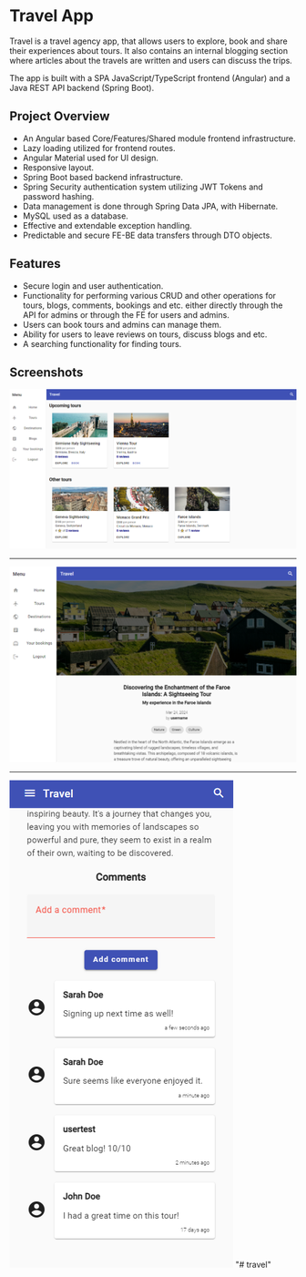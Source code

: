 # Travel App

Travel is a travel agency app, that allows users to explore, book and share their experiences about tours. It also contains an internal blogging section where articles about the travels are written and users can discuss the trips.

The app is built with a SPA JavaScript/TypeScript frontend (Angular) and a Java REST API backend (Spring Boot).

## Project Overview

- An Angular based Core/Features/Shared module frontend infrastructure.
- Lazy loading utilized for frontend routes.
- Angular Material used for UI design.
- Responsive layout.
- Spring Boot based backend infrastructure.
- Spring Security authentication system utilizing JWT Tokens and password hashing.
- Data management is done through Spring Data JPA, with Hibernate.
- MySQL used as a database.
- Effective and extendable exception handling.
- Predictable and secure FE-BE data transfers through DTO objects.

## Features

- Secure login and user authentication.
- Functionality for performing various CRUD and other operations for tours, blogs, comments, bookings and etc. either directly through the API for admins or through the FE for users and admins.
- Users can book tours and admins can manage them.
- Ability for users to leave reviews on tours, discuss blogs and etc.
- A searching functionality for finding tours.

## Screenshots

![TravelOne](/screenshots/travel1.png?raw=true)

---

![TravelTwo](/screenshots/travel2.png?raw=true)

---

![TravelThree](/screenshots/travel3.png?raw=true)
"# travel" 

